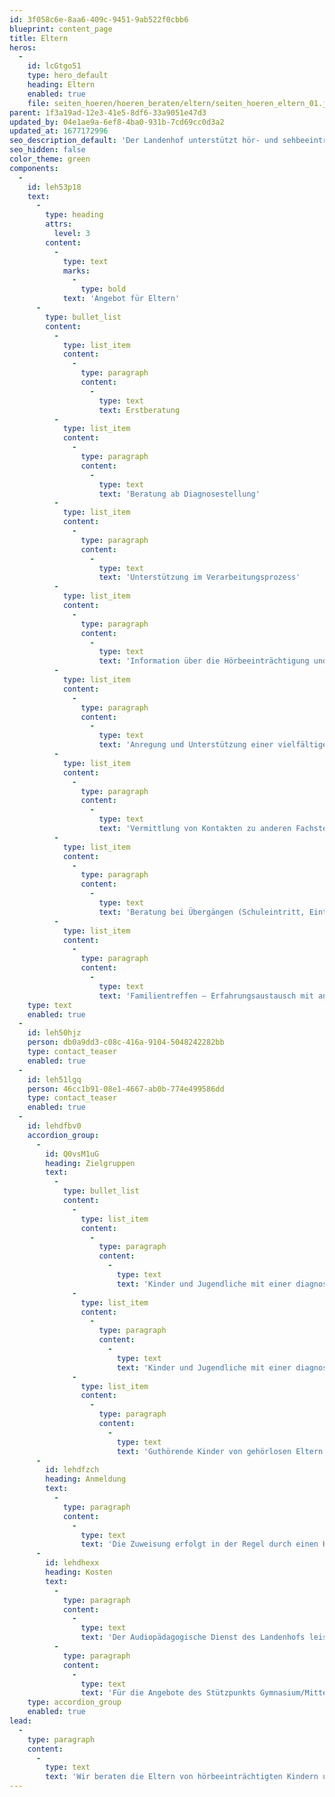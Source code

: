 ```yaml
---
id: 3f058c6e-8aa6-409c-9451-9ab522f0cbb6
blueprint: content_page
title: Eltern
heros:
  -
    id: lcGtgo51
    type: hero_default
    heading: Eltern
    enabled: true
    file: seiten_hoeren/hoeren_beraten/eltern/seiten_hoeren_eltern_01.jpg
parent: 1f3a19ad-12e3-41e5-8df6-33a9051e47d3
updated_by: 04e1ae9a-6ef8-4ba0-931b-7cd69cc0d3a2
updated_at: 1677172996
seo_description_default: 'Der Landenhof unterstützt hör- und sehbeeinträchtigte Kinder & Jugendliche in ihrem selbstbestimmten Leben durch Förderung ihrer Fähigkeiten & Entwicklung'
seo_hidden: false
color_theme: green
components:
  -
    id: leh53p18
    text:
      -
        type: heading
        attrs:
          level: 3
        content:
          -
            type: text
            marks:
              -
                type: bold
            text: 'Angebot für Eltern'
      -
        type: bullet_list
        content:
          -
            type: list_item
            content:
              -
                type: paragraph
                content:
                  -
                    type: text
                    text: Erstberatung
          -
            type: list_item
            content:
              -
                type: paragraph
                content:
                  -
                    type: text
                    text: 'Beratung ab Diagnosestellung'
          -
            type: list_item
            content:
              -
                type: paragraph
                content:
                  -
                    type: text
                    text: 'Unterstützung im Verarbeitungsprozess'
          -
            type: list_item
            content:
              -
                type: paragraph
                content:
                  -
                    type: text
                    text: 'Information über die Hörbeeinträchtigung und deren Auswirkungen'
          -
            type: list_item
            content:
              -
                type: paragraph
                content:
                  -
                    type: text
                    text: 'Anregung und Unterstützung einer vielfältigen Kommunikation und Interaktion mit dem Kind'
          -
            type: list_item
            content:
              -
                type: paragraph
                content:
                  -
                    type: text
                    text: 'Vermittlung von Kontakten zu anderen Fachstellen'
          -
            type: list_item
            content:
              -
                type: paragraph
                content:
                  -
                    type: text
                    text: 'Beratung bei Übergängen (Schuleintritt, Eintritt ins Berufsleben / in eine weiterführende Schule)'
          -
            type: list_item
            content:
              -
                type: paragraph
                content:
                  -
                    type: text
                    text: 'Familientreffen – Erfahrungsaustausch mit anderen betroffenen Familien'
    type: text
    enabled: true
  -
    id: leh50hjz
    person: db0a9dd3-c08c-416a-9104-5048242282bb
    type: contact_teaser
    enabled: true
  -
    id: leh51lgq
    person: 46cc1b91-08e1-4667-ab0b-774e499586dd
    type: contact_teaser
    enabled: true
  -
    id: lehdfbv0
    accordion_group:
      -
        id: Q0vsM1uG
        heading: Zielgruppen
        text:
          -
            type: bullet_list
            content:
              -
                type: list_item
                content:
                  -
                    type: paragraph
                    content:
                      -
                        type: text
                        text: 'Kinder und Jugendliche mit einer diagnostizierten Hörbeeinträchtigung'
              -
                type: list_item
                content:
                  -
                    type: paragraph
                    content:
                      -
                        type: text
                        text: 'Kinder und Jugendliche mit einer diagnostizierten AVWS (Auditive Verarbeitungs- und Wahrnehmungsstörung)'
              -
                type: list_item
                content:
                  -
                    type: paragraph
                    content:
                      -
                        type: text
                        text: 'Guthörende Kinder von gehörlosen Eltern (CODA – Children of Deaf Adults)'
      -
        id: lehdfzch
        heading: Anmeldung
        text:
          -
            type: paragraph
            content:
              -
                type: text
                text: 'Die Zuweisung erfolgt in der Regel durch einen HNO-Arzt, eine HNO-Ärztin, wenn die Diagnose einer Hörbeeinträchtigung oder einer Auditiven Verarbeitungs- und Wahrnehmungsstörung vorliegt.'
      -
        id: lehdhexx
        heading: Kosten
        text:
          -
            type: paragraph
            content:
              -
                type: text
                text: 'Der Audiopädagogische Dienst des Landenhofs leistet sein Angebot im Auftrag des Kantons Aargau und ist deshalb kostenlos. '
          -
            type: paragraph
            content:
              -
                type: text
                text: 'Für die Angebote des Stützpunkts Gymnasium/Mittelschule sowie für die Unterstützung während der erstmaligen beruflichen Ausbildung ist eine Kostengutsprache der IV notwendig.'
    type: accordion_group
    enabled: true
lead:
  -
    type: paragraph
    content:
      -
        type: text
        text: 'Wir beraten die Eltern von hörbeeinträchtigten Kindern und deren Umfeld in allen Fragen rund um die Hörbeeinträchtigung und Kommunikation.'
---
```

